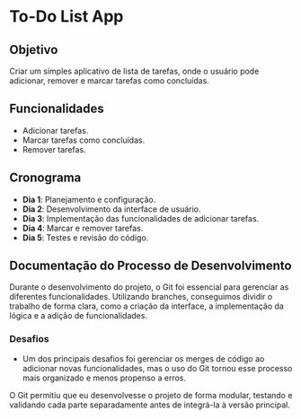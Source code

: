 # To-Do List App

## Objetivo
Criar um simples aplicativo de lista de tarefas, onde o usuário pode adicionar, remover e marcar tarefas como concluídas.

## Funcionalidades
- Adicionar tarefas.
- Marcar tarefas como concluídas.
- Remover tarefas.

## Cronograma
- **Dia 1**: Planejamento e configuração.
- **Dia 2**: Desenvolvimento da interface de usuário.
- **Dia 3**: Implementação das funcionalidades de adicionar tarefas.
- **Dia 4**: Marcar e remover tarefas.
- **Dia 5**: Testes e revisão do código.

## Documentação do Processo de Desenvolvimento

Durante o desenvolvimento do projeto, o Git foi essencial para gerenciar as diferentes funcionalidades. Utilizando branches, conseguimos dividir o trabalho de forma clara, como a criação da interface, a implementação da lógica e a adição de funcionalidades.

### Desafios
- Um dos principais desafios foi gerenciar os merges de código ao adicionar novas funcionalidades, mas o uso do Git tornou esse processo mais organizado e menos propenso a erros.

O Git permitiu que eu desenvolvesse o projeto de forma modular, testando e validando cada parte separadamente antes de integrá-la à versão principal.